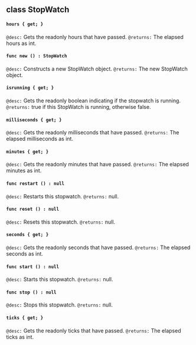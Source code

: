 ## class StopWatch

#### ```hours { get; }```


```@desc:``` Gets the readonly hours that have passed.
```@returns:``` The elapsed hours as int.

#### ```func new () : StopWatch```


```@desc:``` Constructs a new StopWatch object.
```@returns:``` The new StopWatch object.

#### ```isrunning { get; }```


```@desc:``` Gets the readonly boolean indicating if the stopwatch is running.
```@returns:``` true if this StopWatch is running, otherwise false.

#### ```milliseconds { get; }```


```@desc:``` Gets the readonly milliseconds that have passed.
```@returns:``` The elapsed milliseconds as int.

#### ```minutes { get; }```


```@desc:``` Gets the readonly minutes that have passed.
```@returns:``` The elapsed minutes as int.

#### ```func restart () : null```


```@desc:``` Restarts this stopwatch.
```@returns:``` null.

#### ```func reset () : null```


```@desc:``` Resets this stopwatch.
```@returns:``` null.

#### ```seconds { get; }```


```@desc:``` Gets the readonly seconds that have passed.
```@returns:``` The elapsed seconds as int.

#### ```func start () : null```


```@desc:``` Starts this stopwatch.
```@returns:``` null.

#### ```func stop () : null```


```@desc:``` Stops this stopwatch.
```@returns:``` null.

#### ```ticks { get; }```


```@desc:``` Gets the readonly ticks that have passed.
```@returns:``` The elapsed ticks as int.

